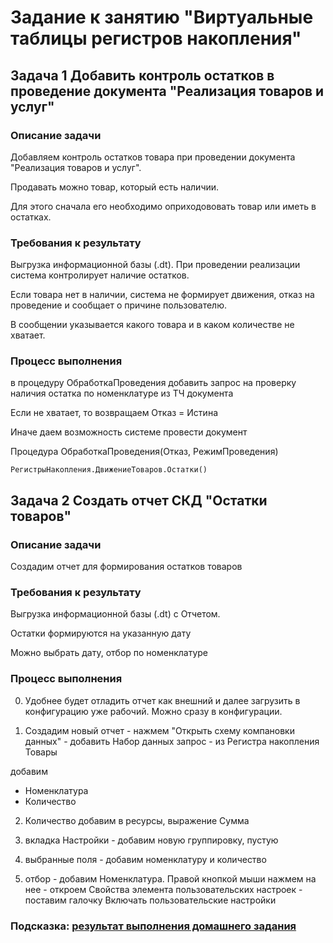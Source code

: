 # Задание к занятию "Виртуальные таблицы регистров накопления"

## Задача 1 Добавить контроль остатков в проведение документа "Реализация товаров и услуг"

### Описание задачи

Добавляем контроль остатков товара при проведении документа "Реализация товаров и услуг".

Продавать можно товар, который есть наличии.

Для этого сначала его необходимо оприходововать товар или иметь в остатках.

### Требования к результату

Выгрузка информационной базы (.dt). При проведении реализации система контролирует наличие остатков.

Если товара нет в наличии, система не формирует движения, отказ на проведение и сообщает о причине пользователю.

В сообщении указывается какого товара и в каком количестве не хватает.

### Процесс выполнения

в процедуру ОбработкаПроведения добавить запрос на проверку наличия остатка по номенклатуре из ТЧ документа

Если не хватает, то возвращаем Отказ = Истина

Иначе даем возможность системе провести документ

Процедура ОбработкаПроведения(Отказ, РежимПроведения)
   
```
РегистрыНакопления.ДвижениеТоваров.Остатки()
```
## Задача 2 Создать отчет СКД "Остатки товаров"

### Описание задачи

Создадим отчет для формирования остатков товаров

### Требования к результату

Выгрузка информационной базы (.dt) с Отчетом. 

Остатки формируются на указанную дату

Можно выбрать дату, отбор по номенклатуре

### Процесс выполнения

0. Удобнее будет отладить отчет как внешний и далее загрузить в конфигурацию уже рабочий. Можно сразу в конфигурации.

1. Создадим новый отчет - нажмем "Открыть схему компановки данных" - добавить Набор данных запрос - из Регистра накопления Товары 

добавим 
- Номенклатура
- Количество

2. Количество добавим в ресурсы, выражение Сумма

3. вкладка Настройки - добавим новую группировку, пустую

4. выбранные поля - добавим номенклатуру и количество

5. отбор - добавим Номенклатура. Правой кнопкой мыши нажмем на нее - откроем Свойства элемента пользовательских настроек - поставим галочку Включать пользовательские настройки

### Подсказка: [результат выполнения домашнего задания](Examples/homework-5-5-example.md)
